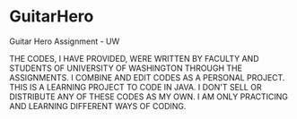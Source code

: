 # GuitarHero
Guitar Hero Assignment - UW

THE CODES, I HAVE PROVIDED, WERE WRITTEN BY FACULTY AND STUDENTS OF UNIVERSITY OF WASHINGTON THROUGH THE ASSIGNMENTS.
I COMBINE AND EDIT CODES AS A PERSONAL PROJECT. THIS IS A LEARNING PROJECT TO CODE IN JAVA. I DON'T SELL OR DISTRIBUTE ANY OF THESE CODES AS MY OWN.
I AM ONLY PRACTICING AND LEARNING DIFFERENT WAYS OF CODING.
